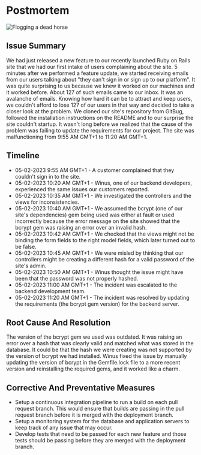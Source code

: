 # Postmortem

![Flogging a dead horse](post-mortem-meetings.jpg)

## Issue Summary

We had just released a new feature to our recently launched Ruby on Rails site that we had our first intake of users complaining about the site. 5 minutes after we performed a feature update, we started receiving emails from our users talking about "they can't sign in or sign up to our platform". It was quite surprising to us because we knew it worked on our machines and it worked before. About 127 of such emails came to our inbox. It was an avalanche of emails. Knowing how hard it can be to attract and keep users, we couldn't afford to lose 127 of our users in that way and decided to take a closer look at the problem. We cloned our site's repository from GitBug, followed the installation instructions on the README and to our surprise the site couldn't startup. It wasn't long before we realized that the cause of the problem was failing to update the requirements for our project. The site was malfunctioning from 9:55 AM GMT+1 to 11:20 AM GMT+1.

## Timeline

+ 05-02-2023 9:55 AM GMT+1 - A customer complained that they couldn't sign in to the site.
+ 05-02-2023 10:20 AM GMT+1 - Winus, one of our backend developers, experienced the same issues our customers reported.
+ 05-02-2023 10:35 AM GMT+1 - We investigated the controllers and the views for inconsistencies.
+ 05-02-2023 10:40 AM GMT+1 - We assumed the bcrypt (one of our site's dependencies) gem being used was either at fault or used incorrectly because the error message on the site showed that the bcrypt gem was raising an error over an invalid hash.
+ 05-02-2023 10:42 AM GMT+1 - We checked that the views might not be binding the form fields to the right model fields, which later turned out to be false.
+ 05-02-2023 10:45 AM GMT+1 - We were misled by thinking that our controllers might be creating a different hash for a valid password of the site's admin.
+ 05-02-2023 10:50 AM GMT+1 - Winus thought the issue might have been that the password was not properly hashed.
+ 05-02-2023 11:00 AM GMT+1 - The incident was escalated to the backend development team.
+ 05-02-2023 11:20 AM GMT+1 - The incident was resolved by updating the requirements (the bcrypt gem version) for the backend server.

## Root Cause And Resolution

The version of the bcrypt gem we used was outdated. It was raising an error over a hash that was clearly valid and matched what was stored in the database. It could be that the hash we were creating was not supported by the version of bcrypt we had installed. Winus fixed the issue by manually updating the version of bcrypt in the Gemfile.lock file to a more recent version and reinstalling the required gems, and it worked like a charm.

## Corrective And Preventative Measures

+ Setup a continuous integration pipeline to run a build on each pull request branch. This would ensure that builds are passing in the pull request branch before it is merged with the deployment branch.
+ Setup a monitoring system for the database and application servers to keep track of any issue that may occur.
+ Develop tests that need to be passed for each new feature and those tests should be passing before they are merged with the deployment branch.